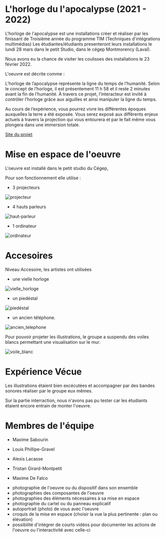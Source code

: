 # L'horloge du l'apocalypse (2021 - 2022)

L'horloge de l'apocalypse est une installations créer et réaliser par les finissant de Troisième année du programme TIM (Techniques d'intégrations multimédias)
Les étudiantes/étudiants presenteront leurs installations le lundi 28 mars dans le petit Studio, dans le cégep Montmorency (Laval).

Nous avons eu la chance de visiter les coulisses des installations le 23 février 2022.

L'oeuvre est décrite comme :

L’horloge de l’apocalypse représente la ligne du temps de l’humanité. Selon le concept de l’horloge, il est présentement 11 h 58 et il reste 2 minutes avant la fin de l’humanité. À travers ce projet, l’interacteur est invité à contrôler l’horloge grâce aux aiguilles et ainsi manipuler la ligne du temps. 

Au cours de l’expérience, vous pourrez vivre les différentes époques auxquelles la terre a été exposée. Vous serez exposé aux différents enjeux actuels à travers la projection qui vous entourera et par le fait même vous plongera dans une immersion totale.

[Site du projet](https://tim-montmorency.com/2022/projets/L-horloge-de-l-apocalypse/docs/web/index.html)

# Mise en espace de l'oeuvre 

L'oeuvre est installé dans le petit studio du Cégep,

Pour son fonctionnement elle utilise :

* 3 projecteurs 

![projecteur](medias/oeuvre_5_projecteur_plafond.jpg)

* 4 hauts parleurs

![haut-parleur](medias/oeuvre_5_haut_parleur.jpg)

* 1 ordinateur 

![ordinateur](medias/oeuvre_5_ordinateur.jpg)

# Accesoires 

Niveau Accesoire, les artistes ont utilisées 

* une vielle horloge 

![vielle_horloge](medias/oeuvre_5_horloge.jpg)

* un piedéstal 

![piedéstal](medias/oeuvre_5_piedestrale.jpg)

* un ancien téléphone. 

![ancien_telephone](medias/oeuvre_5_ancien_téléphone.jpeg)

Pour pouvoir projeter les illustrations, le groupe a suspendu des voiles blancs permettant une visualisation sur le mur.

![voile_blanc](medias/oeuvre_5_petit_studio.jpg)


# Expérience Vécue 

Les illustrations étaient bien excécutées et accompagner par des bandes sonores réaliser par le groupe eux mêmes.

Sur la partie interraction, nous n'avons pas pu tester car les étudiants étaient encore entrain de monter l'oeuvre.





# Membres de l'équipe 

* Maxime Sabourin 

* Louis Phillipe-Gravel 

* Alexis Lacasse  

* Tristan Girard-Montpetit 

* Maxime De Falco 










- photographie de l'oeuvre ou du dispositif dans son ensemble
- photographies des composantes de l'oeuvre
- photographies des éléments nécessaires à sa mise en espace
- photographie du cartel ou du panneau explicatif
- autoportrait (photo) de vous avec l'oeuvre
- croquis de la mise en espace (choisir la vue la plus pertinente : plan ou élévation)
- possibilité d'intégrer de courts vidéos pour documenter les actions de l'oeuvre ou l'interactivité avec celle-ci


